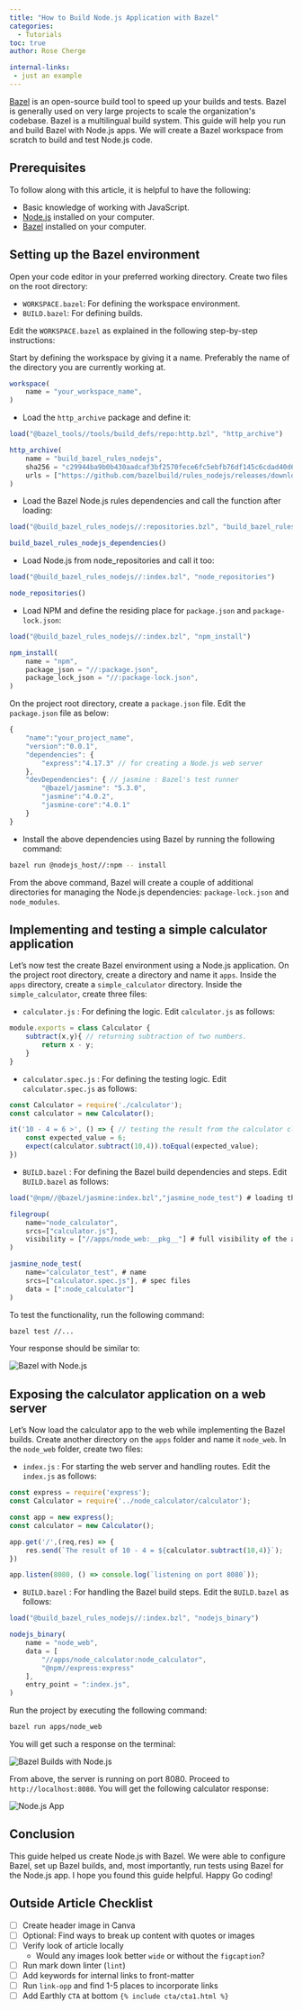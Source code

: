 ```yaml
---
title: "How to Build Node.js Application with Bazel"
categories:
  - Tutorials
toc: true
author: Rose Cherge

internal-links:
 - just an example
---
```


[Bazel](https://earthly.dev/blog/bazel-build/) is an open-source build tool to speed up your builds and tests. Bazel is generally used on very large projects to scale the organization's codebase. Bazel is a multilingual build system. This guide will help you run and build Bazel with Node.js apps. We will create a Bazel workspace from scratch to build and test Node.js code.

## Prerequisites

To follow along with this article, it is helpful to have the following:

- Basic knowledge of working with JavaScript.
- [Node.js](https://nodejs.org/en/) installed on your computer.
- [Bazel](https://bazel.build/install) installed on your computer.

## Setting up the Bazel environment

Open your code editor in your preferred working directory. Create two files on the root directory:

- `WORKSPACE.bazel`: For defining the workspace environment.
- `BUILD.bazel`: For defining builds.

Edit the `WORKSPACE.bazel` as explained in the following step-by-step instructions:

Start by defining the workspace by giving it a name. Preferably the name of the directory you are currently working at.

```js
workspace(
    name = "your_workspace_name",
)
```

- Load the `http_archive` package and define it:

```js
load("@bazel_tools//tools/build_defs/repo:http.bzl", "http_archive")

http_archive(
    name = "build_bazel_rules_nodejs",
    sha256 = "c29944ba9b0b430aadcaf3bf2570fece6fc5ebfb76df145c6cdad40d65c20811",
    urls = ["https://github.com/bazelbuild/rules_nodejs/releases/download/5.7.0/rules_nodejs-5.7.0.tar.gz"],
)
```

- Load the Bazel Node.js rules dependencies and call the function after loading:

```js
load("@build_bazel_rules_nodejs//:repositories.bzl", "build_bazel_rules_nodejs_dependencies")

build_bazel_rules_nodejs_dependencies()
```

- Load Node.js from node_repositories and call it too:

```js
load("@build_bazel_rules_nodejs//:index.bzl", "node_repositories")

node_repositories()
```

- Load NPM and define the residing place for `package.json` and `package-lock.json`:

```js
load("@build_bazel_rules_nodejs//:index.bzl", "npm_install")

npm_install(
    name = "npm",
    package_json = "//:package.json",
    package_lock_json = "//:package-lock.json",
)
```

On the project root directory, create a `package.json` file. Edit the `package.json` file as below:

```js
{
    "name":"your_project_name",
    "version":"0.0.1",
    "dependencies": {
        "express":"4.17.3" // for creating a Node.js web server
    },
    "devDependencies": { // jasmine : Bazel's test runner
        "@bazel/jasmine": "5.3.0", 
        "jasmine":"4.0.2",
        "jasmine-core":"4.0.1"
    }
}
```

- Install the above dependencies using Bazel by running the following command:

```bash
bazel run @nodejs_host//:npm -- install
```

From the above command, Bazel will create a couple of additional directories for managing the Node.js dependencies: `package-lock.json` and `node_modules`.

## Implementing and testing a simple calculator application

Let’s now test the create Bazel environment using a Node.js application. On the project root directory, create a directory and name it `apps`. Inside the `apps` directory, create a `simple_calculator` directory. Inside the `simple_calculator`, create three files:

- `calculator.js` : For defining the logic. Edit `calculator.js` as follows:

```js
module.exports = class Calculator {
    subtract(x,y){ // returning subtraction of two numbers.
        return x - y;
    }
}
```

- `calculator.spec.js` : For defining the testing logic. Edit `calculator.spec.js` as follows:

```js
const Calculator = require('./calculator');
const calculator = new Calculator();

it('10 - 4 = 6 >', () => { // testing the result from the calculator class if it will equal 6
    const expected_value = 6;
    expect(calculator.subtract(10,4)).toEqual(expected_value);
})
```

- `BUILD.bazel` : For defining the Bazel build dependencies and steps. Edit `BUILD.bazel` as follows:

```js
load("@npm//@bazel/jasmine:index.bzl","jasmine_node_test") # loading the node dependencies

filegroup(
    name="node_calculator",
    srcs=["calculator.js"],
    visibility = ["//apps/node_web:__pkg__"] # full visibility of the apps folder
)

jasmine_node_test(
    name="calculator_test", # name
    srcs=["calculator.spec.js"], # spec files
    data = [":node_calculator"]
)
```

To test the functionality, run the following command:

```bash
bazel test //...
```

Your response should be similar to:


![Bazel with Node.js](https://imgur.com/iM7gbSe)

## Exposing the calculator application on a web server

Let’s Now load the calculator app to the web while implementing the Bazel builds. Create another directory on the `apps` folder and name it `node_web`. In the `node_web` folder, create two files:

- `index.js` : For starting the web server and handling routes. Edit the `index.js` as follows:

```js
const express = require('express');
const Calculator = require('../node_calculator/calculator');

const app = new express();
const calculator = new Calculator();

app.get('/',(req,res) => {
    res.send(`The result of 10 - 4 = ${calculator.subtract(10,4)}`);
})

app.listen(8080, () => console.log(`listening on port 8080`));
```

- `BUILD.bazel` : For handling the Bazel build steps. Edit the `BUILD.bazel` as follows:

```js
load("@build_bazel_rules_nodejs//:index.bzl", "nodejs_binary")

nodejs_binary(
    name = "node_web",
    data = [
        "//apps/node_calculator:node_calculator",
        "@npm//express:express"
    ],
    entry_point = ":index.js",
)
```

Run the project by executing the following command:

```bash
bazel run apps/node_web
```

You will get such a response on the terminal:


![Bazel Builds with Node.js](https://imgur.com/vt7SpLG)

From above, the server is running on port 8080. Proceed to `http://localhost:8080`. You will get the following calculator response:


![Node.js App](https://imgur.com/LIUvC3c)

## Conclusion

This guide helped us create Node.js with Bazel. We were able to configure Bazel, set up Bazel builds, and, most importantly, run tests using Bazel for the Node.js app. I hope you found this guide helpful. Happy Go coding!

## Outside Article Checklist

- [ ] Create header image in Canva
- [ ] Optional: Find ways to break up content with quotes or images
- [ ] Verify look of article locally
  - Would any images look better `wide` or without the `figcaption`?
- [ ] Run mark down linter (`lint`)
- [ ] Add keywords for internal links to front-matter
- [ ] Run `link-opp` and find 1-5 places to incorporate links
- [ ] Add Earthly `CTA` at bottom `{% include cta/cta1.html %}`
